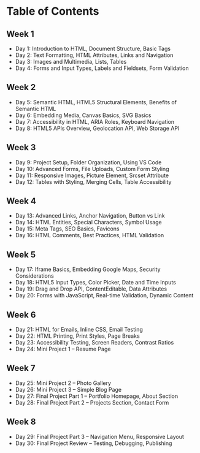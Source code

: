 
# Table of Contents


## Week 1
- Day 1: Introduction to HTML, Document Structure, Basic Tags
- Day 2: Text Formatting, HTML Attributes, Links and Navigation
- Day 3: Images and Multimedia, Lists, Tables
- Day 4: Forms and Input Types, Labels and Fieldsets, Form Validation

## Week 2
- Day 5: Semantic HTML, HTML5 Structural Elements, Benefits of Semantic HTML
- Day 6: Embedding Media, Canvas Basics, SVG Basics
- Day 7: Accessibility in HTML, ARIA Roles, Keyboard Navigation
- Day 8: HTML5 APIs Overview, Geolocation API, Web Storage API

## Week 3
- Day 9: Project Setup, Folder Organization, Using VS Code
- Day 10: Advanced Forms, File Uploads, Custom Form Styling
- Day 11: Responsive Images, Picture Element, Srcset Attribute
- Day 12: Tables with Styling, Merging Cells, Table Accessibility

## Week 4
- Day 13: Advanced Links, Anchor Navigation, Button vs Link
- Day 14: HTML Entities, Special Characters, Symbol Usage
- Day 15: Meta Tags, SEO Basics, Favicons
- Day 16: HTML Comments, Best Practices, HTML Validation

## Week 5
- Day 17: Iframe Basics, Embedding Google Maps, Security Considerations
- Day 18: HTML5 Input Types, Color Picker, Date and Time Inputs
- Day 19: Drag and Drop API, ContentEditable, Data Attributes
- Day 20: Forms with JavaScript, Real-time Validation, Dynamic Content

## Week 6
- Day 21: HTML for Emails, Inline CSS, Email Testing
- Day 22: HTML Printing, Print Styles, Page Breaks
- Day 23: Accessibility Testing, Screen Readers, Contrast Ratios
- Day 24: Mini Project 1 – Resume Page

## Week 7
- Day 25: Mini Project 2 – Photo Gallery
- Day 26: Mini Project 3 – Simple Blog Page
- Day 27: Final Project Part 1 – Portfolio Homepage, About Section
- Day 28: Final Project Part 2 – Projects Section, Contact Form

## Week 8
- Day 29: Final Project Part 3 – Navigation Menu, Responsive Layout
- Day 30: Final Project Review – Testing, Debugging, Publishing

